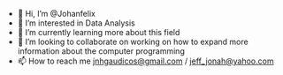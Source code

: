 - 👋 Hi, I’m @Johanfelix
- 👀 I’m interested in Data Analysis
- 🌱 I’m currently learning more about this field
- 💞️ I’m looking to collaborate on working on how to expand more information about the computer programming
- 📫 How to reach me jnhgaudicos@gmail.com / jeff_jonah@yahoo.com

<!---
Johanfelix/Johanfelix is a ✨ special ✨ repository because its `README.md` (this file) appears on your GitHub profile.
You can click the Preview link to take a look at your changes.
--->
